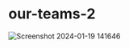 # our-teams-2
![Screenshot 2024-01-19 141646](https://github.com/Debarjitmohanty/our-teams-2/assets/91021174/fff1799a-7f36-499f-86ac-a8f376aae6f8)
